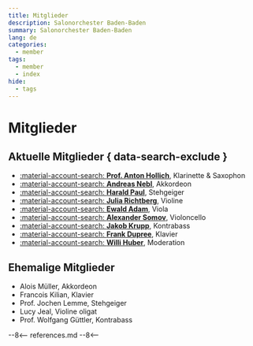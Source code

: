 ```yaml
---
title: Mitglieder
description: Salonorchester Baden-Baden
summary: Salonorchester Baden-Baden
lang: de
categories:
  - member
tags:
  - member
  - index
hide:
  - tags
---
```


# Mitglieder

<!-- more -->

## Aktuelle Mitglieder { data-search-exclude }

* [:material-account-search: **Prof. Anton Hollich**](anton-hollich.md), Klarinette & Saxophon
* [:material-account-search: **Andreas Nebl**](andreas-nebl.md), Akkordeon
* [:material-account-search: **Harald Paul**](harald-paul.md), Stehgeiger
* [:material-account-search: **Julia Richtberg**](julia-richtberg.md), Violine
* [:material-account-search: **Ewald Adam**](ewald-adam.md), Viola
* [:material-account-search: **Alexander Somov**](alexander-somov.md), Violoncello
* [:material-account-search: **Jakob Krupp**](jakob-krupp.md), Kontrabass
* [:material-account-search: **Frank Dupree**](frank-dupree.md), Klavier
* [:material-account-search: **Willi Huber**](willi-huber.md), Moderation

## Ehemalige Mitglieder

* Alois Müller, Akkordeon
* Francois Kilian, Klavier
* Prof. Jochen Lemme, Stehgeiger
* Lucy Jeal, Violine oligat
* Prof. Wolfgang Güttler, Kontrabass

--8<--
references.md
--8<--
